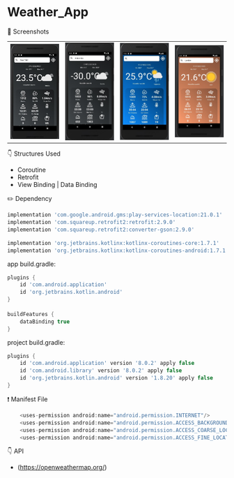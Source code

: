 # Weather_App

📸 Screenshots

<table>
  <tr>
    <td align="center">
      <img src="https://github.com/baris-gungorr/Weather_App/blob/main/app/images/cloudy.jpg" alt="Hava Durumu" width="200">
    </td>
    <td align="center">
      <img src="https://github.com/baris-gungorr/Weather_App/blob/main/app/images/freeze.jpg" alt="Hava Durumu" width="200">
    </td>
    <td align="center">
      <img src="https://github.com/baris-gungorr/Weather_App/blob/main/app/images/rain.jpg" alt="Hava Durumu" width="200">
    </td>
    <td align="center">
     <img src="https://github.com/baris-gungorr/Weather_App/blob/main/app/images/Sun.jpg" alt="Hava Durumu" width="200">
  </tr>
</table>

👇 Structures Used
- Coroutine
- Retrofit
- View Binding | Data Binding

 ✏️ Dependency
 ```gradle
implementation 'com.google.android.gms:play-services-location:21.0.1'
implementation 'com.squareup.retrofit2:retrofit:2.9.0'
implementation 'com.squareup.retrofit2:converter-gson:2.9.0'
```
```groovy
implementation 'org.jetbrains.kotlinx:kotlinx-coroutines-core:1.7.1'
implementation 'org.jetbrains.kotlinx:kotlinx-coroutines-android:1.7.1'
```
app build.gradle:

```groovy
plugins {
    id 'com.android.application'
    id 'org.jetbrains.kotlin.android'
}

buildFeatures {
    dataBinding true
}
```
project build.gradle:

```groovy
plugins {
    id 'com.android.application' version '8.0.2' apply false
    id 'com.android.library' version '8.0.2' apply false
    id 'org.jetbrains.kotlin.android' version '1.8.20' apply false
}
```

❗ Manifest File

```groovy
    <uses-permission android:name="android.permission.INTERNET"/>
    <uses-permission android:name="android.permission.ACCESS_BACKGROUND_LOCATION"/>
    <uses-permission android:name="android.permission.ACCESS_COARSE_LOCATION"/>
    <uses-permission android:name="android.permission.ACCESS_FINE_LOCATION"/>

```

👇 API

- (https://openweathermap.org/)
